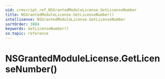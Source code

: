 ```yaml
---
uid: crmscript_ref_NSGrantedModuleLicense_GetLicenseNumber
title: NSGrantedModuleLicense.GetLicenseNumber()
intellisense: NSGrantedModuleLicense.GetLicenseNumber
sortOrder: 3884
keywords: GetLicenseNumber()
so.topic: reference
---
```


# NSGrantedModuleLicense.GetLicenseNumber()

